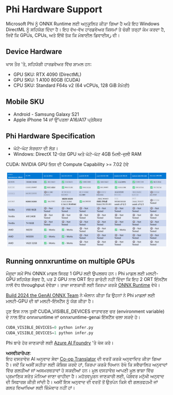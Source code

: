 <!--
CO_OP_TRANSLATOR_METADATA:
{
  "original_hash": "8cdc17ce0f10535da30b53d23fe1a795",
  "translation_date": "2025-07-16T18:24:34+00:00",
  "source_file": "md/01.Introduction/01/01.Hardwaresupport.md",
  "language_code": "pa"
}
-->
# Phi Hardware Support

Microsoft Phi ਨੂੰ ONNX Runtime ਲਈ ਅਨੁਕੂਲਿਤ ਕੀਤਾ ਗਿਆ ਹੈ ਅਤੇ ਇਹ Windows DirectML ਨੂੰ ਸਹਿਯੋਗ ਦਿੰਦਾ ਹੈ। ਇਹ ਵੱਖ-ਵੱਖ ਹਾਰਡਵੇਅਰ ਕਿਸਮਾਂ ਤੇ ਚੰਗੀ ਤਰ੍ਹਾਂ ਕੰਮ ਕਰਦਾ ਹੈ, ਜਿਵੇਂ ਕਿ GPUs, CPUs, ਅਤੇ ਇੱਥੋਂ ਤੱਕ ਕਿ ਮੋਬਾਈਲ ਡਿਵਾਈਸز ਵੀ।

## Device Hardware  
ਖਾਸ ਤੌਰ 'ਤੇ, ਸਹਿਯੋਗੀ ਹਾਰਡਵੇਅਰ ਵਿੱਚ ਸ਼ਾਮਲ ਹਨ:

- GPU SKU: RTX 4090 (DirectML)  
- GPU SKU: 1 A100 80GB (CUDA)  
- CPU SKU: Standard F64s v2 (64 vCPUs, 128 GiB ਮੈਮੋਰੀ)  

## Mobile SKU

- Android - Samsung Galaxy S21  
- Apple iPhone 14 ਜਾਂ ਉੱਪਰਲਾ A16/A17 ਪ੍ਰੋਸੈਸਰ  

## Phi Hardware Specification

- ਘੱਟੋ-ਘੱਟ ਸੰਰਚਨਾ ਦੀ ਲੋੜ।  
- Windows: DirectX 12-ਯੋਗ GPU ਅਤੇ ਘੱਟੋ-ਘੱਟ 4GB ਮਿਲੀ-ਜੁਲੀ RAM  

CUDA: NVIDIA GPU ਜਿਸ ਦੀ Compute Capability >= 7.02 ਹੋਵੇ  

![HardwareSupport](../../../../../translated_images/01.phihardware.5d51b2377cba18afc6949074542f290c56bb278dac3f4f86302aca6d80fffeb9.pa.png)

## Running onnxruntime on multiple GPUs

ਮੌਜੂਦਾ ਸਮੇਂ Phi ONNX ਮਾਡਲ ਸਿਰਫ਼ 1 GPU ਲਈ ਉਪਲਬਧ ਹਨ। Phi ਮਾਡਲ ਲਈ ਮਲਟੀ-GPU ਸਹਿਯੋਗ ਸੰਭਵ ਹੈ, ਪਰ 2 GPU ਨਾਲ ORT ਇਹ ਗਾਰੰਟੀ ਨਹੀਂ ਦਿੰਦਾ ਕਿ ਇਹ 2 ORT ਇੰਸਟੈਂਸ ਨਾਲੋਂ ਵੱਧ throughput ਦੇਵੇਗਾ। ਤਾਜ਼ਾ ਜਾਣਕਾਰੀ ਲਈ ਕਿਰਪਾ ਕਰਕੇ [ONNX Runtime](https://onnxruntime.ai/) ਵੇਖੋ।

[Build 2024 the GenAI ONNX Team](https://youtu.be/WLW4SE8M9i8?si=EtG04UwDvcjunyfC) ਨੇ ਐਲਾਨ ਕੀਤਾ ਕਿ ਉਹਨਾਂ ਨੇ Phi ਮਾਡਲਾਂ ਲਈ ਮਲਟੀ-GPU ਦੀ ਥਾਂ ਮਲਟੀ-ਇੰਸਟੈਂਸ ਨੂੰ ਯੋਗ ਕੀਤਾ ਹੈ।  

ਹੁਣ ਇਸ ਨਾਲ ਤੁਸੀਂ CUDA_VISIBLE_DEVICES ਵਾਤਾਵਰਣ ਚਰ (environment variable) ਦੇ ਨਾਲ ਇੱਕ onnxruntime ਜਾਂ onnxruntime-genai ਇੰਸਟੈਂਸ ਚਲਾ ਸਕਦੇ ਹੋ।  

```Python
CUDA_VISIBLE_DEVICES=0 python infer.py
CUDA_VISIBLE_DEVICES=1 python infer.py
```

Phi ਬਾਰੇ ਹੋਰ ਜਾਣਕਾਰੀ ਲਈ [Azure AI Foundry](https://ai.azure.com) 'ਤੇ ਖੋਜ ਕਰੋ।

**ਅਸਵੀਕਾਰੋਪਣ**:  
ਇਹ ਦਸਤਾਵੇਜ਼ AI ਅਨੁਵਾਦ ਸੇਵਾ [Co-op Translator](https://github.com/Azure/co-op-translator) ਦੀ ਵਰਤੋਂ ਕਰਕੇ ਅਨੁਵਾਦਿਤ ਕੀਤਾ ਗਿਆ ਹੈ। ਜਦੋਂ ਕਿ ਅਸੀਂ ਸਹੀਤਾ ਲਈ ਕੋਸ਼ਿਸ਼ ਕਰਦੇ ਹਾਂ, ਕਿਰਪਾ ਕਰਕੇ ਧਿਆਨ ਰੱਖੋ ਕਿ ਸਵੈਚਾਲਿਤ ਅਨੁਵਾਦਾਂ ਵਿੱਚ ਗਲਤੀਆਂ ਜਾਂ ਅਸਮਰਥਤਾਵਾਂ ਹੋ ਸਕਦੀਆਂ ਹਨ। ਮੂਲ ਦਸਤਾਵੇਜ਼ ਆਪਣੀ ਮੂਲ ਭਾਸ਼ਾ ਵਿੱਚ ਪ੍ਰਮਾਣਿਕ ਸਰੋਤ ਮੰਨਿਆ ਜਾਣਾ ਚਾਹੀਦਾ ਹੈ। ਮਹੱਤਵਪੂਰਨ ਜਾਣਕਾਰੀ ਲਈ, ਪੇਸ਼ੇਵਰ ਮਨੁੱਖੀ ਅਨੁਵਾਦ ਦੀ ਸਿਫਾਰਸ਼ ਕੀਤੀ ਜਾਂਦੀ ਹੈ। ਅਸੀਂ ਇਸ ਅਨੁਵਾਦ ਦੀ ਵਰਤੋਂ ਤੋਂ ਉਤਪੰਨ ਕਿਸੇ ਵੀ ਗਲਤਫਹਮੀ ਜਾਂ ਗਲਤ ਵਿਆਖਿਆ ਲਈ ਜ਼ਿੰਮੇਵਾਰ ਨਹੀਂ ਹਾਂ।